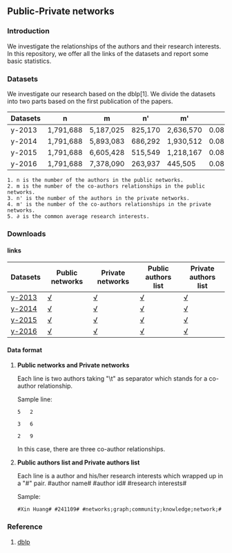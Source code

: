 ## Public-Private networks ##

### Introduction ###

We investigate the relationships of the authors and their research interests. In this repository, we offer all the links of the datasets and report some basic statistics. 

### Datasets ###

We investigate our research based on the dblp[1]. We divide the datasets into two parts based on the first publication of the papers. 

Datasets| n | m | n' | m'| ∂ 
----|----|----|----|----|---
y-2013 | 1,791,688 | 5,187,025 | 825,170 | 2,636,570 | 0.0858634262805
y-2014 | 1,791,688 | 5,893,083 | 686,292 | 1,930,512 | 0.0873812023198
y-2015 | 1,791,688 | 6,605,428 | 515,549 | 1,218,167 | 0.0869090560066
y-2016 | 1,791,688 | 7,378,090 | 263,937 |  445,505  | 0.0828958851282
	
	1. n is the number of the authors in the public networks.
	2. m is the number of the co-authors relationships in the public networks.
	3. n' is the number of the authors in the private networks.
	4. m' is the number of the co-authors relationships in the private networks.
	5. ∂ is the common average research interests. 

### Downloads ###

#### links ####
Datasets| Public networks | Private networks | Public authors list | Private authors list | 
----|----|----|----|----
[y-2013](https://drive.google.com/drive/folders/1LbVCgFoKtWF98CVdQ_cdfPxfy-BwY0kV?usp=sharing) | [√](https://drive.google.com/file/d/1R_pwaOltJE_luJhgOfy21ZF_OnM25dFg/view?usp=sharing) | [√](https://drive.google.com/drive/folders/1klugWDnxI4Uhw4k32Y4CM13V8mmkaQbP?usp=sharing) | [√](https://drive.google.com/file/d/1m7xe8ue2d0aLWGtaN3TD3rOALDJ8G-nS/view?usp=sharing) | [√](https://drive.google.com/file/d/1m7xe8ue2d0aLWGtaN3TD3rOALDJ8G-nS/view?usp=sharing) 
[y-2014](https://drive.google.com/drive/folders/1oNpLKe7kqC_OGKgJddPNYrgvFtqqd9s4?usp=sharing) | [√](https://drive.google.com/open?id=1bXUzJXx4bwK4fAfBgcHtZMVS9_PFfKQx) | [√](https://drive.google.com/open?id=1y7vpsPVfEhcLOmz4WchUP3fvcVALGyWe) | [√](https://drive.google.com/open?id=1bXUzJXx4bwK4fAfBgcHtZMVS9_PFfKQx) | [√](https://drive.google.com/open?id=1bXUzJXx4bwK4fAfBgcHtZMVS9_PFfKQx) 
[y-2015](https://drive.google.com/drive/folders/1dqimeQLSKcaCjBXmBY_2quSgKxUCw7zr?usp=sharing) | [√](https://drive.google.com/open?id=129ZksL622Q_YTNPP_tH43tbMRhuYUJdT) | [√](https://drive.google.com/open?id=1AhK04-RXCApZdmVCdcrQCRTz1Uf5eKHF) | [√](https://drive.google.com/open?id=1RdDkdwgTbNSoGSt3_HQp8z_BrflwyqW0) | [√](https://drive.google.com/open?id=1RdDkdwgTbNSoGSt3_HQp8z_BrflwyqW0)  
[y-2016](https://drive.google.com/drive/folders/19p7FAZj-KMCvDG8Mk0zyct3s0OGEhmgB?usp=sharing) | [√](https://drive.google.com/open?id=1YC2sVQF3lVr8mm-grDr0xolSRhM-05ME) | [√](https://drive.google.com/open?id=1J7KJqlA3m9j3-bXjJAe5YOz8FwdHVWB1) | [√](https://drive.google.com/open?id=1E-5le1mAait60e3I0B5FDuFEso3C0AL_) | [√](https://drive.google.com/open?id=1E-5le1mAait60e3I0B5FDuFEso3C0AL_)  

#### Data format ####

1. **Public networks and Private networks**
	
	Each line is two authors taking "\t" as separator which stands for a co-author relationship. 
	

	Sample line:
	
	```
	5	2
	
	3	6
	
	2	9
	```	
	In this case, there are three co-author relationships. 

2. **Public authors list and Private authors list**

	Each line is a author and his/her research interests which wrapped up in a "#" pair. #author name# #author id# #research interests#
	
	Sample:
	
	```
	#Xin Huang# #241109# #networks;graph;community;knowledge;network;#
	```
### Reference ###

1. [dblp](http://dblp.uni-trier.de)